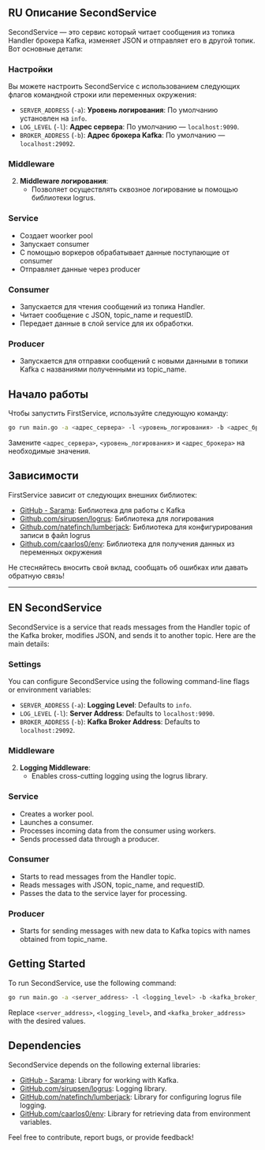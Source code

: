 ## RU Описание SecondService

SecondService — это сервис который читает сообщения из топика Handler брокера Kafka, изменяет JSON и отправляет его в другой топик.  Вот основные детали:

### Настройки

Вы можете настроить SecondService с использованием следующих флагов командной строки или переменных окружения:

- `SERVER_ADDRESS` (`-a`): **Уровень логирования**: По умолчанию установлен на `info`.
- `LOG_LEVEL` (`-l`): **Адрес сервера**: По умолчанию — `localhost:9090`.
- `BROKER_ADDRESS` (`-b`): **Адрес брокера Kafka**: По умолчанию — `localhost:29092`.

### Middleware

2. **Middleware логирования**:
    - Позволяет осуществлять сквозное логирование ы помощью библиотеки logrus.


### Service
- Создает woorker pool
- Запускает consumer
- С помощью воркеров обрабатывает данные поступающие от consumer
- Отправляет данные через producer


### Consumer

- Запускается для чтения сообщений из топика Handler.
- Читает сообщение с JSON, topic_name и requestID.
- Передает данные в слой service для их обработки.


### Producer

- Запускается для отправки сообщений с новыми данными в топики Kafka с названиями полученными из topic_name.


## Начало работы

Чтобы запустить FirstService, используйте следующую команду:

```bash
go run main.go -a <адрес_сервера> -l <уровень_логирования> -b <адрес_брокера>
```

Замените `<адрес_сервера>`, `<уровень_логирования>` и `<адрес_брокера>` на необходимые значения.

## Зависимости

FirstService зависит от следующих внешних библиотек:

- [GitHub - Sarama](https://github.com/IBM/sarama): Библиотека для работы с Kafka
- [Github.com/sirupsen/logrus](https://github.com/sirupsen/logrus): Библиотека для логирования
- [Github.com/natefinch/lumberjack](https://github.com/natefinch/lumberjack): Библиотека для конфигурирования записи в файл logrus
- [Github.com/caarlos0/env](https://github.com/caarlos0/env): Библиотека для получения данных из переменных окружения

Не стесняйтесь вносить свой вклад, сообщать об ошибках или давать обратную связь!

____________________________________________________________



## EN  SecondService

SecondService is a service that reads messages from the Handler topic of the Kafka broker, modifies JSON, and sends it to another topic. Here are the main details:

### Settings

You can configure SecondService using the following command-line flags or environment variables:

- `SERVER_ADDRESS` (`-a`): **Logging Level**: Defaults to `info`.
- `LOG_LEVEL` (`-l`): **Server Address**: Defaults to `localhost:9090`.
- `BROKER_ADDRESS` (`-b`): **Kafka Broker Address**: Defaults to `localhost:29092`.

### Middleware

2. **Logging Middleware**:
    - Enables cross-cutting logging using the logrus library.

### Service

- Creates a worker pool.
- Launches a consumer.
- Processes incoming data from the consumer using workers.
- Sends processed data through a producer.

### Consumer

- Starts to read messages from the Handler topic.
- Reads messages with JSON, topic_name, and requestID.
- Passes the data to the service layer for processing.

### Producer

- Starts for sending messages with new data to Kafka topics with names obtained from topic_name.

## Getting Started

To run SecondService, use the following command:

```bash
go run main.go -a <server_address> -l <logging_level> -b <kafka_broker_address>
```

Replace `<server_address>`, `<logging_level>`, and `<kafka_broker_address>` with the desired values.

## Dependencies

SecondService depends on the following external libraries:

- [GitHub - Sarama](https://github.com/IBM/sarama): Library for working with Kafka.
- [GitHub.com/sirupsen/logrus](https://github.com/sirupsen/logrus): Logging library.
- [GitHub.com/natefinch/lumberjack](https://github.com/natefinch/lumberjack): Library for configuring logrus file logging.
- [GitHub.com/caarlos0/env](https://github.com/caarlos0/env): Library for retrieving data from environment variables.

Feel free to contribute, report bugs, or provide feedback!
